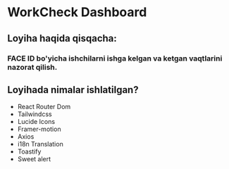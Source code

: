 # WorkCheck Dashboard

## **Loyiha haqida qisqacha**:

### FACE ID bo'yicha ishchilarni ishga kelgan va ketgan vaqtlarini nazorat qilish.

## Loyihada nimalar ishlatilgan?

-   React Router Dom
-   Tailwindcss
-   Lucide Icons
-   Framer-motion
-   Axios
-   i18n Translation
-   Toastify
-   Sweet alert
